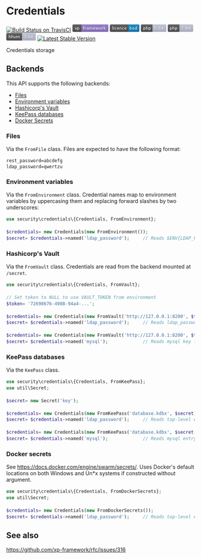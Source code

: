 Credentials
=====

[![Build Status on TravisCI](https://secure.travis-ci.org/xp-forge/credentials.svg)](http://travis-ci.org/xp-forge/credentials)
[![XP Framework Module](https://raw.githubusercontent.com/xp-framework/web/master/static/xp-framework-badge.png)](https://github.com/xp-framework/core)
[![BSD Licence](https://raw.githubusercontent.com/xp-framework/web/master/static/licence-bsd.png)](https://github.com/xp-framework/core/blob/master/LICENCE.md)
[![Required PHP 5.6+](https://raw.githubusercontent.com/xp-framework/web/master/static/php-5_6plus.png)](http://php.net/)
[![Supports PHP 7.0+](https://raw.githubusercontent.com/xp-framework/web/master/static/php-7_0plus.png)](http://php.net/)
[![Supports HHVM 3.4+](https://raw.githubusercontent.com/xp-framework/web/master/static/hhvm-3_4plus.png)](http://hhvm.com/)
[![Latest Stable Version](https://poser.pugx.org/xp-forge/credentials/version.png)](https://packagist.org/packages/xp-forge/credentials)

Credentials storage

Backends
--------
This API supports the following backends:

* [Files](https://github.com/xp-forge/credentials#files)
* [Environment variables](https://github.com/xp-forge/credentials#environment-variables)
* [Hashicorp's Vault](https://github.com/xp-forge/credentials#hashicorps-vault) 
* [KeePass databases](https://github.com/xp-forge/credentials#keepass-databases)
* [Docker Secrets](https://github.com/xp-forge/credentials#docker-secrets)

### Files

Via the `FromFile` class. Files are expected to have the following format:

```
rest_password=abcdefg
ldap_password=qwertzu
```

### Environment variables

Via the `FromEnvironment` class. Credential names map to environment variables by uppercasing them and replacing forward slashes by two underscores:

```php
use security\credentials\{Credentials, FromEnvironment};

$credentials= new Credentials(new FromEnvironment());
$secret= $credentials->named('ldap_password');     // Reads $ENV{LDAP_PASSWORD} => util.Secret
```

### Hashicorp's Vault

Via the `FromVault` class. Credentials are read from the backend mounted at `/secret`.

```php
use security\credentials\{Credentials, FromVault};

// Set token to NULL to use VAULT_TOKEN from environment
$token= '72698676-4988-94a4-...';

$credentials= new Credentials(new FromVault('http://127.0.0.1:8200', $token));
$secret= $credentials->named('ldap_password');     // Reads ldap_password key from /secret

$credentials= new Credentials(new FromVault('http://127.0.0.1:8200', $token, 'vendor/name'));
$secret= $credentials->named('mysql');             // Reads mysql key from /secret/vendor/name
```

### KeePass databases

Via the `KeePass` class.

```php
use security\credentials\{Credentials, FromKeePass};
use util\Secret;

$secret= new Secret('key');

$credentials= new Credentials(new FromKeePass('database.kdbx', $secret));
$secret= $credentials->named('ldap_password');     // Reads top-level entry ldap_password

$credentials= new Credentials(new FromKeePass('database.kdbx', $secret, 'vendor/name'));
$secret= $credentials->named('mysql');             // Reads mysql entry in vendor/name subfolder
```

### Docker secrets

See https://docs.docker.com/engine/swarm/secrets/. Uses Docker's default locations on both Windows and Un\*x systems if constructed without argument.

```php
use security\credentials\{Credentials, FromDockerSecrets};
use util\Secret;

$credentials= new Credentials(new FromDockerSecrets());
$secret= $credentials->named('ldap_password');     // Reads top-level entry ldap_password
```

See also
--------
https://github.com/xp-framework/rfc/issues/316